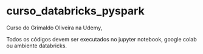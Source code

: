 # curso_databricks_pyspark
Curso do Grimaldo Oliveira na Udemy,

Todos os códigos devem ser executados no jupyter notebook, google colab ou ambiente databricks.
